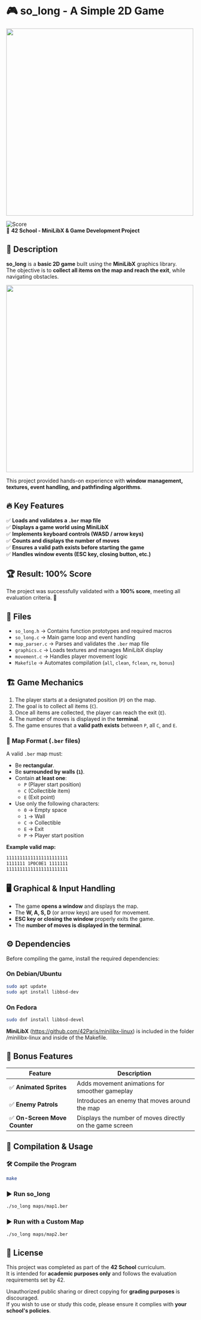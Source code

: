 # 🎮 so_long - A Simple 2D Game

<img src="https://github.com/user-attachments/assets/64aaadef-8c66-4766-9790-32f8032226f8" width="500">

![Score](https://img.shields.io/badge/Score-100%25-brightgreen)  
📌 **42 School - MiniLibX & Game Development Project**  

## 📝 Description
**so_long** is a **basic 2D game** built using the **MiniLibX** graphics library.  
The objective is to **collect all items on the map and reach the exit**, while navigating obstacles.

<img src="https://github.com/user-attachments/assets/3ebba97c-388f-4b25-8056-6c97e52cc90a" width="500">

This project provided hands-on experience with **window management, textures, event handling, and pathfinding algorithms**.

## 🔥 Key Features
✅ **Loads and validates a `.ber` map file**  
✅ **Displays a game world using MiniLibX**  
✅ **Implements keyboard controls (WASD / arrow keys)**  
✅ **Counts and displays the number of moves**  
✅ **Ensures a valid path exists before starting the game**  
✅ **Handles window events (ESC key, closing button, etc.)**  

## 🏆 Result: **100% Score**
The project was successfully validated with a **100% score**, meeting all evaluation criteria. 🎉

## 📁 Files
- `so_long.h` → Contains function prototypes and required macros  
- `so_long.c` → Main game loop and event handling  
- `map_parser.c` → Parses and validates the `.ber` map file  
- `graphics.c` → Loads textures and manages MiniLibX display  
- `movement.c` → Handles player movement logic  
- `Makefile` → Automates compilation (`all`, `clean`, `fclean`, `re`, `bonus`)  

## 🏗️ **Game Mechanics**
1. The player starts at a designated position (`P`) on the map.
2. The goal is to collect all items (`C`).
3. Once all items are collected, the player can reach the exit (`E`).
4. The number of moves is displayed in the **terminal**.
5. The game ensures that a **valid path exists** between `P`, all `C`, and `E`.

### 🔹 **Map Format (`.ber` files)**
A valid `.ber` map must:
- Be **rectangular**.
- Be **surrounded by walls (`1`)**.
- Contain **at least one**:
  - `P` (Player start position)
  - `C` (Collectible item)
  - `E` (Exit point)
- Use only the following characters:
  - `0` → Empty space
  - `1` → Wall
  - `C` → Collectible
  - `E` → Exit
  - `P` → Player start position

**Example valid map:**
```txt
11111111111111111111111
1111111 1P0C0E1 1111111
11111111111111111111111
```

## 🖥️ **Graphical & Input Handling**
- The game **opens a window** and displays the map.
- The **W, A, S, D** (or arrow keys) are used for movement.
- **ESC key or closing the window** properly exits the game.
- The **number of moves is displayed in the terminal**.

## ⚙️ **Dependencies**
Before compiling the game, install the required dependencies:

### **On Debian/Ubuntu**
```sh
sudo apt update  
sudo apt install libbsd-dev  
```

### **On Fedora**
```sh
sudo dnf install libbsd-devel  
```

**MiniLibX** (https://github.com/42Paris/minilibx-linux) is included in the folder /minilibx-linux and inside of the Makefile.

## 🎯 **Bonus Features**
| Feature | Description |
|---------|-------------|
| ✅ **Animated Sprites** | Adds movement animations for smoother gameplay |
| ✅ **Enemy Patrols** | Introduces an enemy that moves around the map |
| ✅ **On-Screen Move Counter** | Displays the number of moves directly on the game screen |

## 🚀 Compilation & Usage
### 🛠 **Compile the Program**
```sh
make
``` 

### ▶️ **Run so_long**
```sh
./so_long maps/map1.ber  
```

### ▶️ **Run with a Custom Map**
```sh
./so_long maps/map2.ber  
```

## 📜 License
This project was completed as part of the **42 School** curriculum.  
It is intended for **academic purposes only** and follows the evaluation requirements set by 42.  

Unauthorized public sharing or direct copying for **grading purposes** is discouraged.  
If you wish to use or study this code, please ensure it complies with **your school's policies**.  

